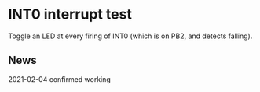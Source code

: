 # INT0 interrupt test

Toggle an LED at every firing of INT0 (which is on PB2,
and detects falling).



## News

2021-02-04 confirmed working
